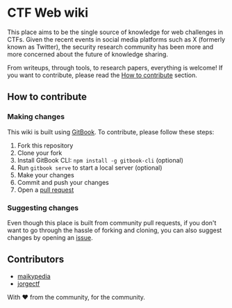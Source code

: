 # CTF Web wiki

This place aims to be the single source of knowledge for web challenges in CTFs. Given the recent events in social media platforms such as X (formerly known as Twitter), the security research community has been more and more concerned about the future of knowledge sharing.

From writeups, through tools, to research papers, everything is welcome! If you want to contribute, please read the [How to contribute](#how-to-contribute) section.

## How to contribute

### Making changes

This wiki is built using [GitBook](https://www.gitbook.com/). To contribute, please follow these steps:
1. Fork this repository
2. Clone your fork
3. Install GitBook CLI: `npm install -g gitbook-cli` (optional)
4. Run `gitbook serve` to start a local server (optional)
5. Make your changes
6. Commit and push your changes
7. Open a [pull request](https://docs.github.com/en/pull-requests/collaborating-with-pull-requests/proposing-changes-to-your-work-with-pull-requests/about-pull-requests)

### Suggesting changes

Even though this place is built from community pull requests, if you don't want to go through the hassle of forking and cloning, you can also suggest changes by opening an [issue](https://github.com/jorgectf/ctf-web/issues/new?assignees=&labels=&projects=&template=suggestion.yml&title=%5BSuggestion%5D%20).

## Contributors

- [maikypedia]()
- [jorgectf](https://twitter.com/jorge_ctf)

With ❤️ from the community, for the community.